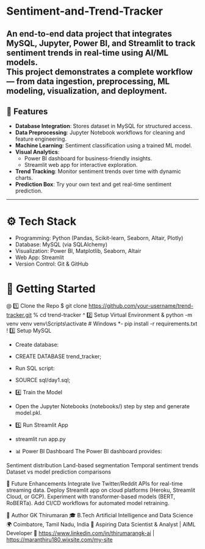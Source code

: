 # Sentiment-and-Trend-Tracker

An **end-to-end data project** that integrates **MySQL, Jupyter, Power BI, and Streamlit** to track sentiment trends in real-time using AI/ML models.  
This project demonstrates a complete workflow — from **data ingestion, preprocessing, ML modeling, visualization, and deployment**.
---

## 🔹 Features
- **Database Integration**: Stores dataset in MySQL for structured access.
- **Data Preprocessing**: Jupyter Notebook workflows for cleaning and feature engineering.
- **Machine Learning**: Sentiment classification using a trained ML model.
- **Visual Analytics**:  
  - Power BI dashboard for business-friendly insights.  
  - Streamlit web app for interactive exploration.  
- **Trend Tracking**: Monitor sentiment trends over time with dynamic charts.  
- **Prediction Box**: Try your own text and get real-time sentiment prediction.
---

# ⚙️ Tech Stack
- Programming: Python (Pandas, Scikit-learn, Seaborn, Altair, Plotly)
- Database: MySQL (via SQLAlchemy)
- Visualization: Power BI, Matplotlib, Seaborn, Altair
- Web App: Streamlit
- Version Control: Git & GitHub

# 🚀 Getting Started
@ 1️⃣ Clone the Repo
$ git clone https://github.com/your-username/trend-tracker.git
% cd trend-tracker
^ 2️⃣ Setup Virtual Environment
& python -m venv venv
 venv\Scripts\activate      # Windows
*- pip install -r requirements.txt
! 3️⃣ Setup MySQL
- Create database:

- CREATE DATABASE trend_tracker;
- Run SQL script:

- SOURCE sql/day1.sql;
- 4️⃣ Train the Model
- Open the Jupyter Notebooks (notebooks/) step by step and generate model.pkl.

- 5️⃣ Run Streamlit App
- streamlit run app.py

- 📊 Power BI Dashboard
The Power BI dashboard provides:

Sentiment distribution
Land-based segmentation
Temporal sentiment trends
Dataset vs model prediction comparisons

🔮 Future Enhancements
Integrate live Twitter/Reddit APIs for real-time streaming data.
Deploy Streamlit app on cloud platforms (Heroku, Streamlit Cloud, or GCP).
Experiment with transformer-based models (BERT, RoBERTa).
Add CI/CD workflows for automated model retraining.

👤 Author
GK Thirumaran
🎓 B.Tech Artificial Intelligence and Data Science
🌍 Coimbatore, Tamil Nadu, India
💼 Aspiring Data Scientist & Analyst | AIML Developer
🔗 https://www.linkedin.com/in/thirumarangk-ai | https://maranthiru180.wixsite.com/my-site
